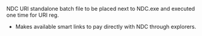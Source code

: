 NDC URI standalone batch file to be placed next to NDC.exe and executed one time for URI reg.
- Makes available smart links to pay directly with NDC through explorers.
